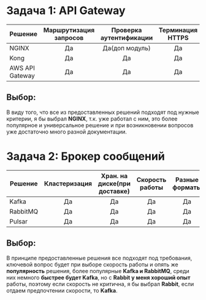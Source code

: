 # Задача 1: API Gateway
Решение|Маршрутизация запросов|Проверка аутентификации|Терминация HTTPS
|------|:--------------------:|:---------------------:|:-------------:|
NGINX  |Да                    |Да(доп модуль)         |Да
Kong   |Да                    |Да                     |Да
AWS API Gateway|Да            |Да                     |Да

## Выбор:
В виду того, что все из предоставленных решений подходят под нужные критерии, я бы выбрал **NGINX**, т.к. уже работал с ним, это более популярное и универсальное решение и при возникновении вопросов уже достаточно много разной документации.

# Задача 2: Брокер сообщений
Решение|Кластеризация|Хран. на диске(при доставке)|Скорость работы|Разные форматы|Разделение прав|Простота
|------|:-----------:|:--------------------------:|:-------------:|:------------:|:-------------:|:-----:|
Kafka|Да|Да|Да|Да|Да|Да|
RabbitMQ|Да|Да|Да|Да|Да|Да|
Pulsar|Да|Да|Да|Да|Да|Да|

## Выбор:
В принципе предоставленные решения все подходят под требования, ключевой вопрос будет при выборе скорость работы и опять же **популярность** решения, более популярные **Kafka и RabbitMQ**, среди них немного **быстрее будет Kafka**, но с **Rabbit у меня хороший опыт** работы, поэтому если скорость не критична, я бы выбрал **Rabbit**, если отдаем предпочтении скорости, то **Kafka**.